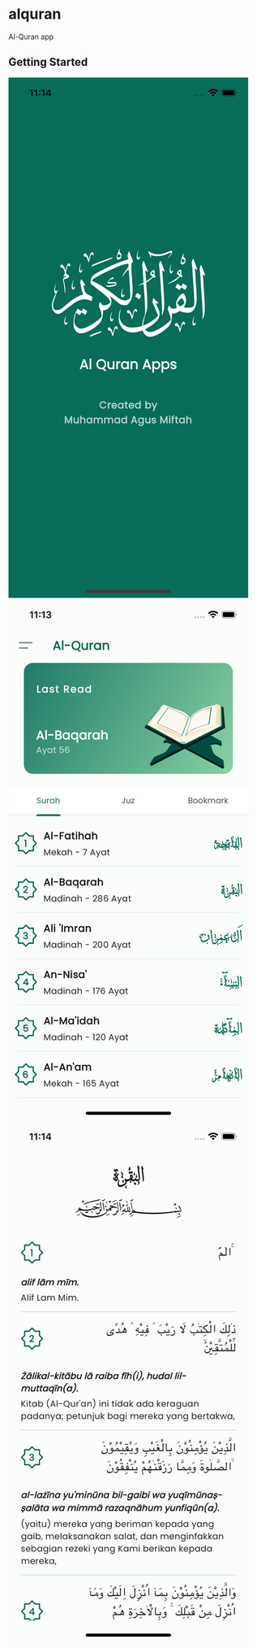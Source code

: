 # alquran

Al-Quran app

## Getting Started

![Preview](Screenshot1.png)
![Preview](Screenshot2.png)
![Preview](Screenshot3.png)
